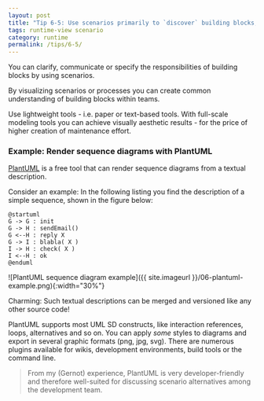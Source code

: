 ```yaml
---
layout: post
title: "Tip 6-5: Use scenarios primarily to `discover` building blocks, not so much for documentation!"
tags: runtime-view scenario
category: runtime
permalink: /tips/6-5/
---
```


You can clarify, communicate or specify the responsibilities of
building blocks by using scenarios.

By visualizing scenarios or processes you can create common understanding
of building blocks within teams.

Use lightweight tools - i.e. paper or text-based tools. With full-scale modeling
tools you can achieve visually aesthetic results - for the price of higher
creation of maintenance effort.

### Example: Render sequence diagrams with PlantUML

<a target="_blank" rel="noopener noreferrer nofollow" href="https://plantuml.com/">PlantUML</a> is a free tool that can render sequence diagrams from a textual description.

Consider an example: In the following listing you find the description of a simple sequence, shown in the figure below:

```plantuml
@startuml
G -> G : init
G -> H : sendEmail()
G <--H : reply X
G -> I : blabla( X )
I -> H : check( X )
I <--H : ok
@enduml
```

![PlantUML sequence diagram example]({{ site.imageurl }}/06-plantuml-example.png){:width="30%"}


Charming: Such textual descriptions can be merged and versioned like any other source code!

PlantUML supports most UML SD constructs, like interaction references, loops, alternatives and so on. You can apply _some_ styles to diagrams and export in several graphic formats (png, jpg, svg). There are numerous plugins available for wikis, development environments, build tools or the command line.

> From my (Gernot) experience, PlantUML is very developer-friendly and therefore well-suited for discussing scenario alternatives among the development team.
